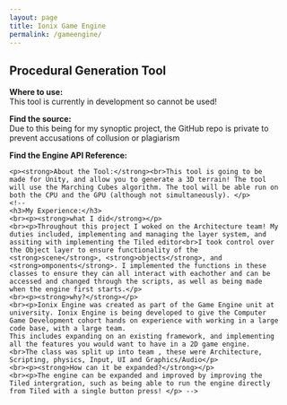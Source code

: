 ```yaml
---
layout: page
title: Ionix Game Engine
permalink: /gameengine/
---
```

<style>
  .game-page-container {
    display: flex;
    gap: 20px;
    margin: 20px;
  }
  .game-description {
    flex: 2;
    padding-right: 20px;
  }
  .game-images {
    flex: 1;
    display: flex;
    flex-direction: column;
    gap: 10px;
  }
  .game-images img {
    width: 100%;
    border-radius: 5px;
  }
  .github-button {
  display: inline-block;
  background-color: #333; /* GitHub color */
  color: #fff;
  padding: 10px 20px;
  border-radius: 5px;
  font-weight: bold;
  text-decoration: none;
  transition: background-color 0.3s;
}

.github-button:hover {
  background-color: #444;
}

  .lightbox {
  display: none;
  justify-content: center;
  align-items: center;
  position: fixed;
  top: 0;
  left: 0;
  width: 100%;
  height: 100%;
  background-color: rgba(0, 0, 0, 0.8);
  z-index: 1000;
}

.lightbox img {
  max-width: 90%;
  max-height: 90%;
}
</style>



<!--
<iframe width="560" height="315" src="https://www.youtube.com/embed/X6xnIptPP1Y?si=JLSen8Qlp5l4m0B8" title="YouTube video player" frameborder="0" allow="accelerometer; autoplay; clipboard-write; encrypted-media; gyroscope; picture-in-picture; web-share" referrerpolicy="strict-origin-when-cross-origin" allowfullscreen></iframe>
<div class="game-page-container">
-->
  
  <!-- Game description and experience-->
  <div class="game-description">
    <h2>Procedural Generation Tool</h2>
    <p> <strong>Where to use:</strong> <br> This tool is currently in development so cannot be used! </p> 
    <p> <strong>Find the source:</strong>
    <br> Due to this being for my synoptic project, the GitHub repo is private to prevent accusations of collusion or plagiarism <!--<a href="https://github.com/kungaroh/Ionix-Game-Engine" target="_blank" class="github-button">View Source on GitHub</a>--> </p>
    <p><strong>Find the Engine API Reference:</strong> 
    
    <p><strong>About the Tool:</strong><br>This tool is going to be made for Unity, and allow you to generate a 3D terrain! The tool will use the Marching Cubes algorithm. The tool will be able run on both the CPU and the GPU (although not simultaneously). </p>
    <!--
    <h3>My Experience:</h3>
    <br><p><strong>what I did</strong></p>
    <br><p>Throughout this project I woked on the Architecture team! My duties included, implementing and managing the layer system, and assiting with implementing the Tiled editor<br>I took control over the Object layer to ensure functionality of the <strong>scene</strong>, <strong>objects</strong>, and <strong>omponents</strong>. I implemented the functions in these classes to ensure they can all interact with eachother and can be accessed and changed through the scripts, as well as being made when the engine first starts.</p>
    <br><p><strong>why?</strong></p>
    <br><p>Ionix Engine was created as part of the Game Engine unit at university. Ionix Engine is being developed to give the Computer Game Development cohort hands on experience with working in a large code base, with a large team. 
    This includes expanding on an existing framework, and implementing all the features you would want to have in a 2D game engine.
    <br>The class was split up into team , these were Architecture, Scripting, physics, Input, UI and Graphics/Audio</p>
    <br><p><strong>How can it be expanded?</strong></p>
    <br><p>The engine can be expanded and improved by improving the Tiled intergration, such as being able to run the engine directly from Tiled with a single button press! </p> -->
    
  </div>

  <!-- Game images 
  <div class="game-images">
    <img src="/portfolio icons/ionix logo.png" alt="Ionix Engine Logo">
    <img src="/Ionix Images/launching game.gif" alt="A gif of launching a game from the Tiled Editor">
    <img src="/Ionix Images/LayerObject code snippet.png" alt="A code snippet from the Object Layer">
    <img src="/Ionix Images/tiled editor.png" alt="An image of the tiled editor with a simple 2D game in it">
    <img src="/Ionix Images/Object class code snippet.png" alt="A code snippet from the Object class">
  </div>
    <div class="lightbox" id="lightbox">
    <img src="" alt="Expanded image" id="lightbox-image">
  </div>
  -->

  <script>
  const images = document.querySelectorAll('.game-images img');
  const lightbox = document.getElementById('lightbox');
  const lightboxImage = document.getElementById('lightbox-image');

  images.forEach(img => {
  img.addEventListener('click', () => {
    const fullImage = img.getAttribute('src');
    if (fullImage) {
      lightboxImage.src = fullImage;
      lightbox.style.display = 'flex';
    }
  });
});

lightbox.addEventListener('click', () => {
  lightboxImage.src = ''; // Clear src when lightbox is closed
  lightbox.style.display = 'none';
});
</script>
</div>
